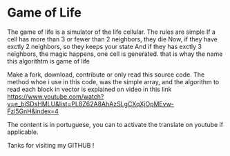 # Game of Life

The game of life is a simulator of the life cellular.
The rules are simple
If a cell has more than 3 or fewer than 2 neighbors, they die
Now, if they have exctly 2 neighbors, so they keeps your state
And if they has exctly 3 neighbors, the magic happens, one cell is
generated. that is whay the name this algorithtm is game of life

Make a fork, download, contribute or only read this source code.
The method whoe i use in this code, was the simple array, and the algorithm
to read each block in vector is explained on video in this link
https://www.youtube.com/watch?v=e_biSDsHMLU&list=PL8Z62A8AhAzSLgCXqXjOpMEvw-Fzi5GnH&index=4

The content is in portuguese, you can to activate the translate on
youtube if applicable.

Tanks for visiting my GITHUB !
